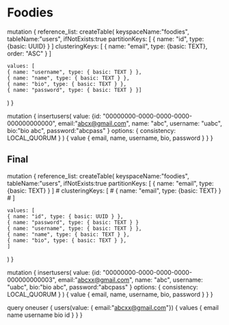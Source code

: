 # Foodies

mutation {
  reference_list: createTable(
    keyspaceName:"foodies",
    tableName:"users",
    ifNotExists:true
    partitionKeys: [ 
      { name: "id", type: {basic: UUID} }
    ]
    clusteringKeys: [
      { name: "email", type: {basic: TEXT}, order: "ASC" }
    ]

    values: [
    { name: "username", type: { basic: TEXT } },
    { name: "name", type: { basic: TEXT } },
    { name: "bio", type: { basic: TEXT } },
    { name: "password", type: { basic: TEXT } }]
  )
}

mutation {
  insertusers(
    value: {id: "00000000-0000-0000-0000-000000000000", email:"abcx@gmail.com", name: "abc", username: "uabc", bio:"bio abc", password:"abcpass" }
    options: { consistency: LOCAL_QUORUM }
  ) {
    value {
      email,
      name,
      username,
      bio, 
      password
    }
  }
}

## Final

<!-- mutation {
  reference_list: createTable(
    keyspaceName:"foodies",
    tableName:"users",
    ifNotExists:true
    partitionKeys: [ 
      { name: "email", type: {basic: TEXT} }
    ]
    clusteringKeys: [
      { name: "password", type: { basic: TEXT } }
    ]

    values: [
    { name: "id", type: { basic: UUID } },
    { name: "username", type: { basic: TEXT } },
    { name: "name", type: { basic: TEXT } },
    { name: "bio", type: { basic: TEXT } },
    ]
  )
} -->

mutation {
  reference_list: createTable(
    keyspaceName:"foodies",
    tableName:"users",
    ifNotExists:true
    partitionKeys: [ 
      { name: "email", type: {basic: TEXT} }
    ]
    # clusteringKeys: [
    #   { name: "email", type: {basic: TEXT} }
    # ]

    values: [
    { name: "id", type: { basic: UUID } },
    { name: "password", type: { basic: TEXT } }
    { name: "username", type: { basic: TEXT } },
    { name: "name", type: { basic: TEXT } },
    { name: "bio", type: { basic: TEXT } },
    ]
  )
}

mutation {
  insertusers(
    value: {id: "00000000-0000-0000-0000-000000000003", email:"abcxx@gmail.com", name: "abc", username: "uabc", bio:"bio abc", password:"abcpass" }
    options: { consistency: LOCAL_QUORUM }
  ) {
    value {
      email,
      name,
      username,
      bio, 
      password
    }
  }
}

query oneuser {
  users(value: { email:"abcxx@gmail.com"}) {
    values {
      email
      name
      username
      bio
      id
    }
  }
}